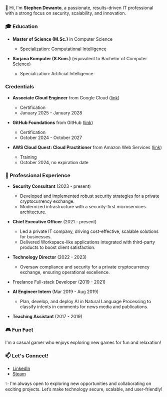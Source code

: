 👋 Hi, I'm **Stephen Dewanto**, a passionate, results-driven IT professional with a strong focus on security, scalability, and innovation.

### 🎓 Education  
- **Master of Science (M.Sc.)** in Computer Science
  - Specialization: Computational Intelligence

- **Sarjana Komputer (S.Kom.)** (equivalent to Bachelor of Computer Science)
  - Specialization: Artificial Intelligence

### Credentials
- **Associate Cloud Engineer** from Google Cloud ([link](https://www.credly.com/badges/476671a4-2d78-4cfa-a2c4-2dee3dc700c1))
  - Certification
  - January 2025 - January 2028

- **GitHub Foundations** from GitHub ([link](https://www.credly.com/badges/156e81fd-4e09-4375-882d-1d699e09515a))
  - Certification
  - October 2024 - October 2027

- **AWS Cloud Quest: Cloud Practitioner** from Amazon Web Services ([link](https://www.credly.com/badges/17a5012c-8dde-4680-8d39-97869874ebad))
  - Training
  - October 2024, no expiration date

### 💼 Professional Experience  
- **Security Consultant**  (2023 - present)
  - Developed and implemented robust security strategies for a private cryptocurrency exchange.
  - Modernized infrastructure with a security-first microservices architecture.

- **Chief Executive Officer**  (2021 - present)
  - Led a private IT company, driving cost-effective, scalable solutions for businesses.
  - Delivered Workspace-like applications integrated with third-party products to boost client satisfaction.

- **Technology Director**  (2022 - 2023)
  - Oversaw compliance and security for a private cryptocurrency exchange, ensuring operational excellence.

- Freelance Full-stack Developer  (2019 - 2021)

- **AI Engineer Intern**  (Mar 2019 - Aug 2019)
  - Plan, develop, and deploy AI in Natural Language Processing to classify intents in comments for news media and publications.

- **Teaching Assistant**  (2017 - 2019)

### 🎮 Fun Fact  
I'm a casual gamer who enjoys exploring new games for fun and relaxation!  

### 📫 Let's Connect!  
- [LinkedIn](https://linkedin.com/in/stephen-dewanto)
- [Steam](https://steamcommunity.com/id/michaelboo)

✨ I'm always open to exploring new opportunities and collaborating on exciting projects. Let’s make technology secure, scalable, and user-friendly!  

<!--
**mstephen77/mstephen77** is a ✨ _special_ ✨ repository because its `README.md` (this file) appears on your GitHub profile.

Here are some ideas to get you started:

- 🔭 I’m currently working on ...
- 🌱 I’m currently learning ...
- 👯 I’m looking to collaborate on ...
- 🤔 I’m looking for help with ...
- 💬 Ask me about ...
- 📫 How to reach me: ...
- 😄 Pronouns: ...
- ⚡ Fun fact: ...
-->
